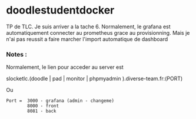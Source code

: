 # doodlestudentdocker
TP de TLC.
Je suis arriver a la tache 6.
Normalement, le grafana est automatiquement connecter au prometheus grace au provisionning.
Mais je n'ai pas reussit a faire marcher l'import automatique de dashboard

### Notes :

Normalement, le lien pour acceder au server est 

slocketlc.(doodle | pad | monitor | phpmyadmin ).diverse-team.fr:(PORT)

Ou 
```
Port =  3000 - grafana (admin - changeme)
        8000 - front
        8081 - back
```
